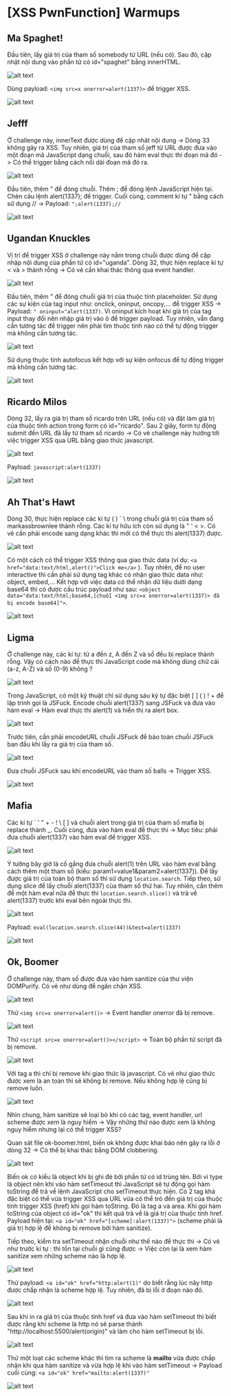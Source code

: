 # [XSS PwnFunction] Warmups
## Ma Spaghet!
<p>Đầu tiên, lấy giá trị của tham số somebody từ URL (nếu có). Sau đó, cập nhật nội dung vào phần tử có id="spaghet" bằng innerHTML.</p>

![alt text](/thanhlai/post/web_exploitation/image/post8/image.png)

<p>Dùng payload: <code>&lt;img src=x onerror=alert(1337)&gt;</code> để trigger XSS.</p>

![alt text](/thanhlai/post/web_exploitation/image/post8/image-1.png)

## Jefff
<p>Ở challenge này, innerText được dùng để cập nhât nội dung -> Dòng 33 không gây ra XSS. Tuy nhiên, giá trị của tham số jeff từ URL được đưa vào một đoạn mã JavaScript dạng chuỗi, sau đó hàm eval thực thi đoạn mã đó -> Có thể trigger bằng cách nối dài đoạn mã đó ra.</p>

![alt text](/thanhlai/post/web_exploitation/image/post8/image-2.png)

<p>Đầu tiên, thêm " để đóng chuỗi. Thêm ; để đóng lệnh JavaScript hiện tại. Chèn câu lệnh alert(1337); để trigger. Cuối cùng, comment kí tự " bằng cách sử dụng // -> Payload: <code>";alert(1337);//</code></p>

![alt text](/thanhlai/post/web_exploitation/image/post8/image-3.png)

## Ugandan Knuckles
<p>Vị trí để trigger XSS ở challenge này nằm trong chuỗi được dùng để cập nhập nội dung của phần tử có id="uganda". Dòng 32, thực hiện replace kí tự < và > thành rỗng -> Có vẻ cần khai thác thông qua event handler.</p>

![alt text](/thanhlai/post/web_exploitation/image/post8/image-4.png)

<p>Đầu tiên, thêm " để đóng chuỗi giá trị của thuộc tính placeholder. Sử dụng các sự kiện của tag input như: onclick, oninput, oncopy,... để trigger XSS -> Payload: <code>" oninput="alert(1337)</code>. Vì oninput kích hoạt khi giá trị của tag input thay đổi nên nhập giá trị vào ô để trigger payload. Tuy nhiên, vẫn đang cần tương tác để trigger nên phải tìm thuộc tính nào có thể tự động trigger mà không cần tương tác.</p>

![alt text](/thanhlai/post/web_exploitation/image/post8/image-5.png)

<p>Sử dụng thuộc tính autofocus kết hợp với sự kiện onfocus để tự động trigger mà không cần tương tác.</p>

![alt text](/thanhlai/post/web_exploitation/image/post8/image-23.png)

## Ricardo Milos
<p>Dòng 32, lấy ra giá trị tham số ricardo trên URL (nếu có) và đặt làm giá trị của thuộc tính action trong form có id="ricardo". Sau 2 giây, form tự động submit đến URL đã lấy từ tham số ricardo -> Có vẻ challenge này hướng tới việc trigger XSS qua URL bằng giao thức javascript.</p>

![alt text](/thanhlai/post/web_exploitation/image/post8/image-6.png)

<p>Payload: <code>javascript:alert(1337)</code></p>

![alt text](/thanhlai/post/web_exploitation/image/post8/image-7.png)

## Ah That's Hawt

<p>Dòng 30, thực hiện replace các kí tự ( ) ` \ trong chuỗi giá trị của tham số markassbrownlee thành rỗng. Các kí tự hữu ích còn sử dụng là " ' < >. Có vẻ cần phải encode sang dạng khác thì mới có thể thực thi alert(1337) được.</p>

![alt text](/thanhlai/post/web_exploitation/image/post8/image-8.png)

<p>Có một cách có thể trigger XSS thông qua giao thức data (ví dụ: <code>&lt;a href="data:text/html,alert()">Click me&lt;/a></code>
). Tuy nhiên, để no user interactive thì cần phải sử dụng tag khác có nhận giao thức data như: object, embed,... Kết hợp với việc data có thể nhận dữ liệu dưới dạng base64 thì có được cấu trúc payload như sau: <code>&lt;object data="data:text/html;base64,[chuỗi &lt;img src=x onerror=alert(1337)> đã bị encode base64]"></code>.</p>

![alt text](/thanhlai/post/web_exploitation/image/post8/image-9.png)

## Ligma
<p>Ở challenge này, các kí tự: từ a đến z, A đến Z và số đều bị replace thành rỗng. Vậy có cách nào để thực thi JavaScript code mà không dùng chữ cái (a-z, A-Z) và số (0-9) không ?</p>

![alt text](/thanhlai/post/web_exploitation/image/post8/image-11.png)

<p>Trong JavaScript, có một kỹ thuật chỉ sử dụng sáu ký tự đặc biệt [ ] ( ) ! + để lập trình gọi là JSFuck. Encode chuỗi alert(1337) sang JSFuck và đưa vào hàm eval -> Hàm eval thực thi alert(1) và hiển thị ra alert box.</p>

![alt text](/thanhlai/post/web_exploitation/image/post8/image-12.png)

<p>Trước tiên, cần phải encodeURL chuỗi JSFuck để bảo toàn chuỗi JSFuck ban đầu khi lấy ra giá trị của tham số.</p>

![alt text](/thanhlai/post/web_exploitation/image/post8/image-13.png)

<p>Đưa chuỗi JSFuck sau khi encodeURL vào tham số balls -> Trigger XSS.</p>

![alt text](/thanhlai/post/web_exploitation/image/post8/image-14.png)

## Mafia
<p>Các kí tự ` ' " + - ! \ [ ] và chuỗi alert trong giá trị của tham số mafia bị replace thành _. Cuối cùng, đưa vào hàm eval để thực thi -> Mục tiêu: phải đưa chuỗi alert(1337) vào hàm eval để trigger XSS.</p>

![alt text](/thanhlai/post/web_exploitation/image/post8/image-15.png)

<p>Ý tưởng bây giờ là cố gắng đưa chuỗi alert(1) trên URL vào hàm eval bằng cách thêm một tham số (kiểu: param1=value1&amp;param2=alert(1337)). Để lấy được giá trị của toàn bộ tham số thì sử dụng <code>location.search</code>. Tiếp theo, sử dụng slice để lấy chuỗi alert(1337) của tham số thứ hai. Tuy nhiên, cần thêm để một hàm eval nữa để thực thi <code>location.search.slice()</code> và trả về alert(1337) trước khi eval bên ngoài thực thi.</p>

![alt text](/thanhlai/post/web_exploitation/image/post8/image-16.png)

<p>Payload: <code>eval(location.search.slice(44))&test=alert(1337)</code></p>

![alt text](/thanhlai/post/web_exploitation/image/post8/image-17.png)

## Ok, Boomer
<p>Ở challenge này, tham số được đưa vào hàm sanitize của thư viện DOMPurify. Có vẻ như dùng để ngăn chặn XSS.</p>

![alt text](/thanhlai/post/web_exploitation/image/post8/image-18.png)

<p>Thử <code>&lt;img src=x onerror=alert()></code> -> Event handler onerror đã bị remove.</p>

![alt text](/thanhlai/post/web_exploitation/image/post8/image-19.png)

<p>Thử <code>&lt;script src=x onerror=alert()>&lt;/script></code> -> Toàn bộ phần tử script đã bị remove.</p>

![alt text](/thanhlai/post/web_exploitation/image/post8/image-20.png)

<p>Với tag a thì chỉ bị remove khi giao thức là javascript. Có vẻ như giao thức được xem là an toàn thì sẽ không bị remove. Nếu không hợp lệ cũng bị remove luôn.</p>

![alt text](/thanhlai/post/web_exploitation/image/post8/image-21.png)

<p>Nhìn chung, hàm sanitize sẽ loại bỏ khi có các tag, event handler, url scheme được xem là nguy hiểm -> Vậy những thứ nào được xem là không nguy hiểm nhưng lại có thể trigger XSS?</p>

<p>Quan sát file ok-boomer.html, biến ok không được khai báo nên gây ra lỗi ở dòng 32 -> Có thể bị khai thác bằng DOM clobbering.</p>

![alt text](/thanhlai/post/web_exploitation/image/post8/image-22.png)

<p>Biến ok có kiểu là object khi bị ghi đè bởi phần tử có id trùng tên. Bởi vì type là object nên khi vào hàm setTimeout thì JavaScript sẽ tự động gọi hàm toString để trả về lệnh JavaScript cho setTimeout thực hiện. Có 2 tag khá đặc biệt có thể vừa trigger XSS qua URL vừa có thể trỏ đến giá trị của thuộc tính trigger XSS (href) khi gọi hàm toString. Đó là tag a và area. Khi gọi hàm toString của object có id="ok" thì kết quả trả về là giá trị của thuộc tính href. Payload hiện tại: <code>&lt;a id="ok" href="[scheme]:alert(1337)"></code> (scheme phải là giá trị hợp lệ để không bị remove bởi hàm sanitize).</p>

<p>Tiếp theo, kiểm tra setTimeout nhận chuỗi như thế nào để thực thi -> Có vẻ như trước kí tự : thì tồn tại chuỗi gì cũng được -> Việc còn lại là xem hàm sanitize xem những scheme nào là hợp lệ.</p>

![alt text](/thanhlai/post/web_exploitation/image/post8/image-24.png)

<p>Thử payload: <code>&lt;a id="ok" href="http:alert(1)"</code> do biết rằng lúc nãy http được chấp nhận là scheme hợp lệ. Tuy nhiên, đã bị lỗi ở đoạn nào đó.</p>

![alt text](/thanhlai/post/web_exploitation/image/post8/image-25.png)

<p>Sau khi in ra giá trị của thuộc tính href và đưa vào hàm setTimeout thì biết được rằng khi scheme là http nó sẽ parse thành "http://localhost:5500/alert(origin)" và làm cho hàm setTimeout bị lỗi.</p>

![alt text](/thanhlai/post/web_exploitation/image/post8/image-26.png)

<p>Thử một loạt các scheme khác thì tìm ra scheme là <b>mailto</b> vừa được chấp nhận khi qua hàm sanitize và vừa hợp lệ khi vào hàm setTimeout -> Payload cuối cùng: <code>&lt;a id="ok" href="mailto:alert(1337)"</code></p>

![alt text](/thanhlai/post/web_exploitation/image/post8/image-10.png)
